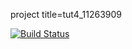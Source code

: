 project title=tut4_11263909

[![Build Status](https://app.travis-ci.com/CrystalFeist/251tutorial4.svg?token=YiqSRc6YAyqf7jCyKFAp&branch=main)](https://app.travis-ci.com/CrystalFeist/251tutorial4)